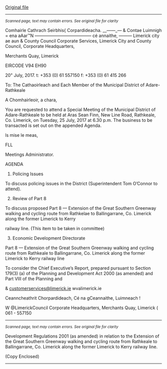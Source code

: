 [Original file](https://www.limerick.ie/sites/default/files/media/documents/2017-07/Agenda%2025th%20July%252c%202017%20%281%29.pdf)

---
*<small>Scanned page, text may contain errors. See original file for clarity</small>*  

Comhairle Cathrach Seirbhis{ Corpardideacha.
__——_— & Contae Luimnigh = ena
aAar™N ————————————— cé annaithe,
——— Limerick city ae aun
& County Council
Corporate Services,
Limerick City and County Council,
Corporate Headquarters,

Merchants Quay,
Limerick

EIRCODE V94 EH90

20" July, 2017.
t: +353 (0) 61 557150
f: +353 (0) 61 415 266

To: The Cathaoirleach and Each Member of the Municipal District of Adare-Rathkeale

A Chomhairleoir, a chara,

You are requested to attend a Special Meeting of the Municipal District of Adare-Rathkeale to be
held at Aras Sean Finn, New Line Road, Rathkeale, Co. Limerick, on Tuesday, 25 July, 2017 at 6.30
p.m. The business to be transacted is set out on the appended Agenda.

ls mise le meas,

FLL

Meetings Administrator.

AGENDA

1. Policing Issues

To discuss policing issues in the District (Superintendent Tom O’Connor to attend).

2. Review of Part 8

To discuss proposed Part 8 — Extension of the Great Southern Greenway walking and cycling
route from Rathkelae to Ballingarrane, Co. Limerick along the former Limerick to Kerry

railway line.
(This item to be taken in committee)

3. Economic Development Directorate

Part 8 — Extension of the Great Southern Greenway walking and cycling route from
Rathkeale to Ballingarrane, Co. Limerick along the former Limerick to Kerry railway line

To consider the Chief Executive’s Report, prepared pursuant to Section 179(3) (a) of the
Planning and Development Act 2000 (as amended) and Part VIII of the Planning and

& customerservices@limerick.ie
 wvalimerick.ie

Ceanncheathrit Chorpardideach, Cé na gCeannaithe, Luimneach !

W @LimerickCouncil
Corporate Headquarters, Merchants Quay, Limerick ( 061 - 557150


---
*<small>Scanned page, text may contain errors. See original file for clarity</small>*  

Development Regulations 2001 (as amended) in relation to the Extension of the Great
Southern Greenway walking and cycling route from Rathkeale to Ballingarrane, Co. Limerick
along the former Limerick to Kerry railway line.

(Copy Enclosed)


---
